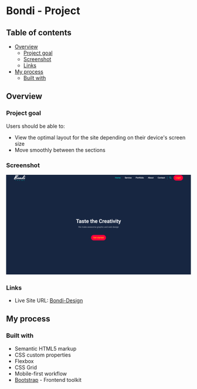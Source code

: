 # Bondi - Project



## Table of contents

- [Overview](#overview)
  - [Project goal](#project-goal)
  - [Screenshot](#screenshot)
  - [Links](#links)
- [My process](#my-process)
  - [Built with](#built-with)



## Overview

### Project goal

Users should be able to:

- View the optimal layout for the site depending on their device's screen size
- Move smoothly between the sections

### Screenshot

![](./images/screenshot.png)


### Links

- Live Site URL: [Bondi-Design](https://ahmedtakeshy.github.io/Bondi-Design/)

## My process

### Built with

- Semantic HTML5 markup
- CSS custom properties
- Flexbox
- CSS Grid
- Mobile-first workflow
- [Bootstrap](https://getbootstrap.com/) - Frontend toolkit
